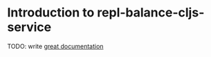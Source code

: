 # Introduction to repl-balance-cljs-service

TODO: write [great documentation](http://jacobian.org/writing/what-to-write/)
